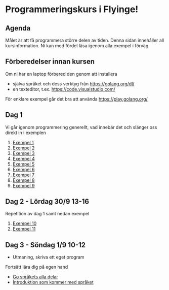 # Programmeringskurs i Flyinge!

## Agenda

Målet är att få programmera större delen av tiden. Denna sidan
innehåller all kursinformation. Ni kan med fördel läsa igenom alla exempel
i förväg.

## Förberedelser innan kursen

Om ni har en laptop förbered den genom att installera

- själva språket och dess verktyg från https://golang.org/dl/
- en texteditor, t.ex. https://code.visualstudio.com/

För enklare exempel går det bra att använda https://play.golang.org/

## Dag 1

Vi går igenom programmering generellt, vad innebär det och slänger oss direkt in i exemplen

1. [Exempel 1](exempel/1/README.md#exempel-1)
1. [Exempel 2](exempel/2/README.md#exempel-2)
1. [Exempel 3](exempel/3/README.md#exempel-3)
1. [Exempel 4](exempel/4/README.md#exempel-4)
1. [Exempel 5](exempel/5/README.md#exempel-5)
1. [Exempel 6](exempel/6/README.md#exempel-6)
1. [Exempel 7](exempel/7/README.md#exempel-7)
1. [Exempel 8](exempel/8/README.md#exempel-8)
1. [Exempel 9](exempel/9/README.md#exempel-9)

## Dag 2 - Lördag 30/9 13-16

Repetition av dag 1 samt nedan exempel

1. [Exempel 10](../exempel/10/README.md#exempel-10)
1. [Exempel 11](../exempel/11/README.md#exempel-11)

## Dag 3 - Söndag 1/9 10-12

+ Utmaning, skriva ett eget program


Fortsätt lära dig på egen hand

- [Go språkets alla delar](https://golang.org/ref/spec)
- [Introduktion som kommer med språket](https://tour.golang.org/welcome/1)
